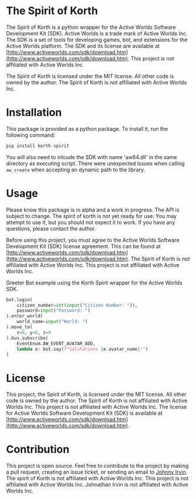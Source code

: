 # The Spirit of Korth

The Spirit of Korth is a python wrapper for the Active Worlds Software Development Kit (SDK). Active Worlds is a trade mark of Active Worlds Inc. The SDK is a set of tools for developing games, bot, and extensions for the Active Worlds platform. The SDK and its license are available at [http://www.activeworlds.com/sdk/download.htm](http://www.activeworlds.com/sdk/download.htm). This project is not affiliated with Active Worlds Inc.

The Spirit of Korth is licensed under the MIT license. All other code is owned by the author. The Spirit of Korth is not affiliated with Active Worlds Inc.

# Installation

This package is provided as a python package. To install it, run the following command:

```python
pip install korth-spirit
```

You will also need to inlcude the SDK with name 'aw64.dll' in the same directory as executing script. There were unexpected issues when calling `aw_create` when accepting an dynamic path to the library.

# Usage

Please know this package is in alpha and a work in progress. The API is subject to change. The spirit of korth is not yet ready for use. You may attempt to use it, but you should not expect it to work. If you have any questions, please contact the author.

Before using this project, you must agree to the Active Worlds Software Development Kit (SDK) license agreement. This can be found at [http://www.activeworlds.com/sdk/download.htm](http://www.activeworlds.com/sdk/download.htm). The Spirit of Korth is not affiliated with Active Worlds Inc. This project is not affiliated with Active Worlds Inc.


Greeter Bot example using the Korth Spirit wrapper for the Active Worlds SDK.
```python
bot.login(
    citizen_number=int(input("Citizen Number: ")),
    password=input("Password: ")
).enter_world(
    world_name=input("World: ")
).move_to(
    x=0, y=0, z=0
).bus.subscribe(
    EventEnum.AW_EVENT_AVATAR_ADD,
    lambda e: bot.say(f"Salutations {e.avatar_name}!")
)
```

# License

This project, the Spirit of Korth, is licensed under the MIT license. All other code is owned by the author. The Spirit of Korth is not affiliated with Active Worlds Inc. This project is not affiliated with Active Worlds Inc. The license for Active Worlds Software Development Kit (SDK) is available at [http://www.activeworlds.com/sdk/download.htm](http://www.activeworlds.com/sdk/download.htm).

# Contribution

This project is open source. Feel free to contribute to the project by making a pull request, creating an issue ticket, or sending an email to [Johnny Irvin](mailto:irvinjohnathan@gmail.com). The spirit of Korth is not affiliated with Active Worlds Inc. This project is not affiliated with Active Worlds Inc. Johnathan Irvin is not affiliated with Active Worlds Inc.
